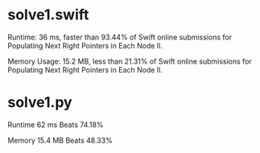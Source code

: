 # solve1.swift

Runtime: 36 ms, faster than 93.44% of Swift online submissions for Populating Next Right Pointers in Each Node II.

Memory Usage: 15.2 MB, less than 21.31% of Swift online submissions for Populating Next Right Pointers in Each Node II.

# solve1.py

Runtime 62 ms Beats 74.18%

Memory 15.4 MB Beats 48.33%
